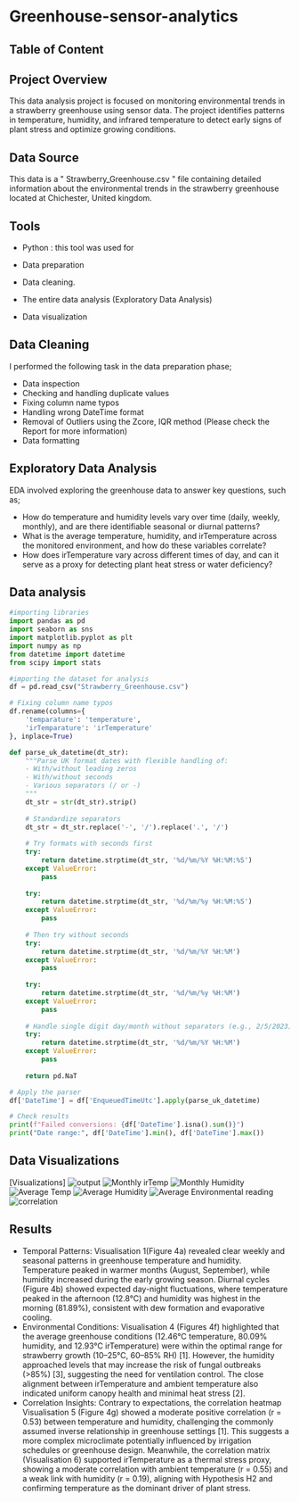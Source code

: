 # Greenhouse-sensor-analytics

## Table of Content

## Project Overview
This data analysis project is focused on monitoring environmental trends in a strawberry greenhouse using sensor data. The project identifies patterns in temperature, humidity, and infrared temperature to detect early signs of plant stress and optimize growing conditions.

## Data Source
This data is a " Strawberry_Greenhouse.csv " file containing detailed information about the environmental trends in the strawberry greenhouse located at Chichester, United kingdom.

## Tools
- Python : this tool was used for

 - Data preparation
 - Data cleaning.    
 - The entire data analysis (Exploratory Data Analysis)   
 - Data visualization

 ## Data Cleaning
I performed the following task in the data preparation phase;

 - Data inspection
 - Checking and handling duplicate values
 - Fixing column name typos
 - Handling wrong DateTime format
 - Removal of Outliers using the Zcore, IQR method (Please check the Report for more information)
 - Data formatting

## Exploratory Data Analysis
EDA involved exploring the greenhouse data to answer key questions, such as;
- How do temperature and humidity levels vary over time (daily, weekly, monthly), and are there identifiable seasonal or diurnal patterns?
- What is the average temperature, humidity, and irTemperature across the monitored environment, and how do these variables correlate?
- How does irTemperature vary across different times of day, and can it serve as a proxy for detecting plant heat stress or water deficiency?

## Data analysis 

``` Python
#importing libraries
import pandas as pd
import seaborn as sns
import matplotlib.pyplot as plt
import numpy as np
from datetime import datetime
from scipy import stats

#importing the dataset for analysis
df = pd.read_csv("Strawberry_Greenhouse.csv")

# Fixing column name typos
df.rename(columns={
    'temparature': 'temperature',
    'irTemparature': 'irTemperature'
}, inplace=True)

def parse_uk_datetime(dt_str):
    """Parse UK format dates with flexible handling of:
    - With/without leading zeros
    - With/without seconds
    - Various separators (/ or -)
    """
    dt_str = str(dt_str).strip()
    
    # Standardize separators
    dt_str = dt_str.replace('-', '/').replace('.', '/')
    
    # Try formats with seconds first
    try:
        return datetime.strptime(dt_str, '%d/%m/%Y %H:%M:%S')
    except ValueError:
        pass
    
    try:
        return datetime.strptime(dt_str, '%d/%m/%y %H:%M:%S')
    except ValueError:
        pass
    
    # Then try without seconds
    try:
        return datetime.strptime(dt_str, '%d/%m/%Y %H:%M')
    except ValueError:
        pass
    
    try:
        return datetime.strptime(dt_str, '%d/%m/%y %H:%M')
    except ValueError:
        pass
    
    # Handle single digit day/month without separators (e.g., 2/5/2023)
    try:
        return datetime.strptime(dt_str, '%d/%m/%Y %H:%M')
    except ValueError:
        pass
    
    return pd.NaT

# Apply the parser
df['DateTime'] = df['EnqueuedTimeUtc'].apply(parse_uk_datetime)

# Check results
print(f"Failed conversions: {df['DateTime'].isna().sum()}")
print("Date range:", df['DateTime'].min(), df['DateTime'].max())

```

## Data Visualizations
[Visualizations]
![output](https://github.com/user-attachments/assets/56070ee5-1320-40d6-8eb3-8521af50dcaa)
![Monthly irTemp](https://github.com/user-attachments/assets/ab53ecc2-8bf8-4afa-a4a0-f66ea8241fe2)
![Monthly Humidity](https://github.com/user-attachments/assets/38aa8c3a-c2b3-4748-acd5-898b8061368a)
![Average Temp](https://github.com/user-attachments/assets/6f851e24-50e5-417e-b3ba-90daf5c8ab11)
![Average Humidity](https://github.com/user-attachments/assets/66437584-7e29-4701-a08b-d958c6a49291)
![Average Environmental reading](https://github.com/user-attachments/assets/b092d25b-c2e2-49ab-8a6b-728f4088f5f3)
![correlation](https://github.com/user-attachments/assets/e4238e0a-07f8-4785-a6cc-6dc604fedcca)

## Results
- Temporal Patterns:
Visualisation 1(Figure 4a) revealed clear weekly and seasonal patterns in greenhouse temperature and humidity. Temperature peaked in warmer months (August, September), while humidity increased during the early growing season. Diurnal cycles (Figure 4b) showed expected day-night fluctuations, where temperature peaked in the afternoon (12.8°C) and humidity was highest in the morning (81.89%), consistent with dew formation and evaporative cooling.
- Environmental Conditions:
Visualisation 4 (Figures 4f) highlighted that the average greenhouse conditions (12.46°C temperature, 80.09% humidity, and 12.93°C irTemperature) were within the optimal range for strawberry growth (10–25°C, 60–85% RH) [1]. However, the humidity approached levels that may increase the risk of fungal outbreaks (>85%) [3], suggesting the need for ventilation control. The close alignment between irTemperature and ambient temperature also indicated uniform canopy health and minimal heat stress [2].
- Correlation Insights:
Contrary to expectations, the correlation heatmap Visualisation 5 (Figure 4g) showed a moderate positive correlation (r = 0.53) between temperature and humidity, challenging the commonly assumed inverse relationship in greenhouse settings [1]. This suggests a more complex microclimate potentially influenced by irrigation schedules or greenhouse design. Meanwhile, the correlation matrix (Visualisation 6) supported irTemperature as a thermal stress proxy, showing a moderate correlation with ambient temperature (r = 0.55) and a weak link with humidity (r = 0.19), aligning with Hypothesis H2 and confirming temperature as the dominant driver of plant stress.
